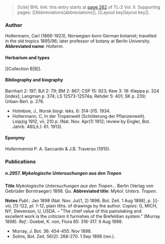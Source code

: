 > [!cite] BHL link: this entry starts at [page 262](https://www.biodiversitylibrary.org/page/33068504) of TL-2 Vol. II.
> Supporting pages: [[Abbreviations|abbreviations]], [[Layout key|layout key]].

### Author

Holtermann, Carl (1866-1923), Norwegian-born German botanist; travelled in the old tropics 1895/96; later professor of botany at Berlin University. 
**Abbreviated name**: *Holterm.*

#### Herbarium and types

[[Collection B|B]].

#### Bibliography and biography

Barnhart 2: 197; BJI 2: 79; BM 2: 867; CSP 15: 923; Kew 3: 18: Kleppa p. 324 \[index\]; Langman p. 374; LS 12573-12574a; Rehder 5: 401; SK p. 239; Urban-Berl. p. 276.
- Holmboe, J., Norsk biogr. leks. 6: 314-315. 1934.
- Holtermann, C, In der Tropenwelt (Schilderung der Pflanzenwelt). Leipzig 1912, vii, 210 p. (Nat. Nov. Apr(1) 1912; review by Engler, Bot. Jahrb. 48(Lit.): 61. 1913).

#### Eponymy

*Holtermannia* P. A. Saccardo & J.B. Traverso (1910).

### Publications

##### n.2957. Mykologische Untersuchungen aus den Tropen

**Title**
*Mykologische Untersuchungen aus den Tropen*... Berlin (Verlag von Gebrüder Borntraeger) 1898. Qu.
**Abbreviated title**: *Mykol. Unters. Tropen*.

**Notes**
*Publ*.: Jan 1898 (Nat. Nov. Jul(1, 2) 1898; Bot. Zeit. 1 Aug 1898), p. \[i\]-viii, \[1\]-122, *pl. 1-12*, plain liths. of drawings by the author. *Copies*: G, MICH, NY, Stevenson, U, USDA. – "The chief value of this painstaking and excellent work is the criticism it furnishes of the Brefeldian system." (Murray 1898).
*Ref*.: Goebel, K. von, Flora 85: 316-317. 9 Aug 1898.
- Murray, J. Bot. 36: 454-455. Nov 1898.
- Solms, Bot. Zeit. 56(2): 268-270. 1 Sep 1898 (rev.).

